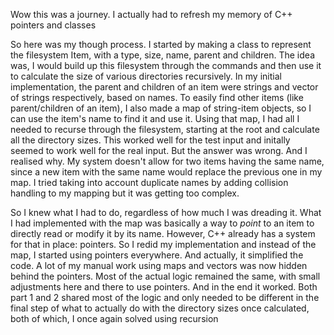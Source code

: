 Wow this was a journey. I actually had to refresh my memory of C++ pointers and classes

So here was my though process. I started by making a class to represent the filesystem Item, with a type, size, name, parent and children. The idea was, I would build up this filesystem through the commands and then use it to calculate the size of various directories recursively. In my initial implementation, the parent and children of an item were strings and vector of strings respectively, based on names. To easily find other items (like parent/children of an item), I also made a map of string-item objects, so I can use the item's name to find it and use it. Using that map, I had all I needed to recurse through the filesystem, starting at the root and calculate all the directory sizes. This worked well for the test input and initally seemed to work well for the real input. But the answer was wrong. And I realised why. My system doesn't allow for two items having the same name, since a new item with the same name would replace the previous one in my map. I tried taking into account duplicate names by adding collision handling to my mapping but it was getting too complex.

So I knew what I had to do, regardless of how much I was dreading it. What I had implemented with the map was basically a way to *point* to an item to directly read or modify it by its name. However, C++ already has a system for that in place: pointers. So I redid my implementation and instead of the map, I started using pointers everywhere. And actually, it simplified the code. A lot of my manual work using maps and vectors was now hidden behind the pointers. Most of the actual logic remained the same, with small adjustments here and there to use pointers. And in the end it worked. Both part 1 and 2 shared most of the logic and only needed to be different in the final step of what to actually do with the directory sizes once calculated, both of which, I once again solved using recursion
